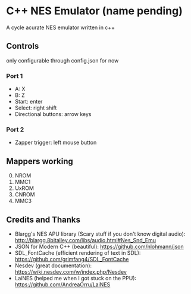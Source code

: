 # C++ NES Emulator (name pending)

A cycle acurate NES emulator written in c++

## Controls
only configurable through config.json for now

### Port 1
* A: X
* B: Z
* Start: enter
* Select: right shift
* Directional buttons: arrow keys

### Port 2
* Zapper trigger: left mouse button

## Mappers working
0. NROM
1. MMC1
2. UxROM
3. CNROM
4. MMC3

## Credits and Thanks
* Blargg's NES APU library (Scary stuff if you don't know digital audio): http://blargg.8bitalley.com/libs/audio.html#Nes_Snd_Emu
* JSON for Modern C++ (beautiful): https://github.com/nlohmann/json
* SDL_FontCache (efficient rendering of text in SDL): https://github.com/grimfang4/SDL_FontCache
* Nesdev (great documentation): https://wiki.nesdev.com/w/index.php/Nesdev
* LaiNES (helped me when I got stuck on the PPU): https://github.com/AndreaOrru/LaiNES